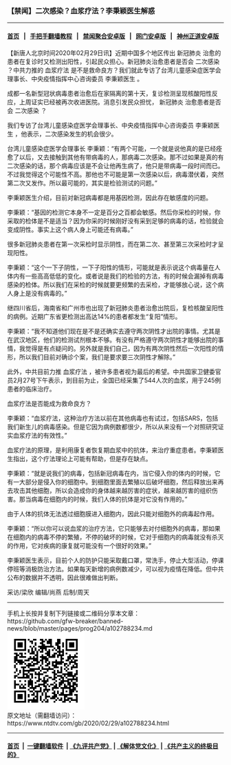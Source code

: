### 【禁闻】二次感染？血浆疗法？李秉颖医生解惑
------------------------

#### [首页](https://github.com/gfw-breaker/banned-news/blob/master/README.md) &nbsp;&nbsp;|&nbsp;&nbsp; [手把手翻墙教程](https://github.com/gfw-breaker/guides/wiki) &nbsp;&nbsp;|&nbsp;&nbsp; [禁闻聚合安卓版](https://github.com/gfw-breaker/bn-android) &nbsp;&nbsp;|&nbsp;&nbsp; [网门安卓版](https://github.com/oGate2/oGate) &nbsp;&nbsp;|&nbsp;&nbsp; [神州正道安卓版](https://github.com/SzzdOgate/update) 



<div><div class="post_content" itemprop="articleBody">
 <p>
  【新唐人北京时间2020年02月29日讯】近期中国多个地区传出
  <ok href="https://www.ntdtv.com/gb/新冠肺炎.htm">
   新冠肺炎
  </ok>
  治愈的患者在复诊时又检测出阳性，引起民众担心。新冠肺炎治愈患者是否会
  <ok href="https://www.ntdtv.com/gb/二次感染.htm">
   二次感染
  </ok>
  ？中共力推的
  <ok href="https://www.ntdtv.com/gb/血浆疗法.htm">
   血浆疗法
  </ok>
  是不是救命良方？我们就此专访了台湾儿童感染症医学会理事长、中央疫情指挥中心咨询委员
  <ok href="https://www.ntdtv.com/gb/李秉颖医生.htm">
   李秉颖医生
  </ok>
  。
 </p>
 <p>
  成都一名新型冠状病毒患者治愈后在家隔离的第十天，复诊检测呈现核酸阳性反应，上周证实已经被再次收进医院。消息引发民众担忧，
  <ok href="https://www.ntdtv.com/gb/新冠肺炎.htm">
   新冠肺炎
  </ok>
  治愈患者是否会
  <ok href="https://www.ntdtv.com/gb/二次感染.htm">
   二次感染
  </ok>
  ？
 </p>
 <p>
  我们专访了台湾儿童感染症医学会理事长、中央疫情指挥中心咨询委员
  <ok href="https://www.ntdtv.com/gb/李秉颖医生.htm">
   李秉颖医生
  </ok>
  ，他表示，二次感染发生的机会很少。
 </p>
 <p>
  台湾儿童感染症医学会理事长 李秉颖：“有两个可能，一个就是说他真的是已经痊愈了以后，又去接触到其他有带病毒的人，那病毒二次感染。那不过如果是真的有二次感染的话，那个病毒应该是不会让他再生病了，他只是带病毒一段时间而已。不过我觉得这个可能性不高。那他也不可能是第一次感染以后，病毒潜伏着，突然第二次又发作。所以最可能的，其实是检验测试的问题。”
 </p>
 <p>
  李秉颖医生介绍，目前对新冠病毒都是用基因检测，因此存在敏感度的问题。
 </p>
 <p>
  李秉颖：“基因的检测它本身不一定是百分之百都会敏感。然后你采检的时候，你采取的检体是不是适当？因为你采的时候刚好没有采到足够的病毒的话，检验就会变成阴性。事实上这个病人身上可能还有病毒。”
 </p>
 <p>
  很多新冠肺炎患者在第一次采检时显示阴性，而在第二次、甚至第三次采检时才呈现阳性。
 </p>
 <p>
  李秉颖：“这个一下子阴性，一下子阳性的情形，可能就是表示说这个病毒量在人体内有一些高高低低的变化。或者说是我们的检验的方法，有的时候会漏掉有病毒感染的检体。所以我们在采检的时候就要更频繁的去采检，才能够放心说，这个病人身上是没有病毒的。”
 </p>
 <p>
  继四川省后，海南省和广州市也出现了新冠肺炎患者治愈出院后，复检核酸呈阳性的病例。近期广东省更检测出高达14%的患者都发生“复阳”情形。
 </p>
 <p>
  李秉颖：“我不知道他们现在是不是还确实去遵守两次阴性才出院的事情。尤其是在武汉地区，他们的检测试剂根本不够。有没有严格遵守两次阴性才能够出院的事情，我觉得是有点疑问的。另外就是我们自己，因为有两次阴性然后一次阳性的情形，所以我们目前对确诊个案，我们是要求要三次阴性才解除。”
 </p>
 <p>
  此外，中共目前力推
  <ok href="https://www.ntdtv.com/gb/血浆疗法.htm">
   血浆疗法
  </ok>
  ，被许多患者视为最后的希望。中共国家卫健委官员2月27号下午表示，到目前为止，全国已经采集了544人次的血浆，用于245例患者的临床治疗。
 </p>
 <p>
  血浆疗法是否能成为救命良方？
 </p>
 <p>
  李秉颖：“血浆疗法，这种治疗方法以前在其他病毒也有试过，包括SARS，包括我们新生儿的病毒感染。但是它因为病例数都很少，所以从来没有一个对照研究证实血浆疗法的有效性。”
 </p>
 <p>
  血浆疗法的原理，是利用康复者恢复期血浆中的抗体，来治疗重症患者。李秉颖医生指出，这个疗法理论上可能有帮助，但是存在缺点。
 </p>
 <p>
  李秉颖：“就是说我们的病毒，包括新冠病毒在内，当它侵入你的体内的时候，它有一大部分是侵入你的细胞中。到细胞里面去繁殖以后破坏细胞，然后释放出来再去攻击其他细胞，所以会造成你的身体越来越厉害的症状，越来越厉害的组织伤害。那当病毒在细胞内的时候，我们人体的抗体是对它没有作用的。”
 </p>
 <p>
  由于人体的抗体无法透过细胞膜进入细胞内，因此只能对细胞外的病毒起作用。
 </p>
 <p>
  李秉颖：“所以你可以说血浆的治疗方法，它只能够去对付细胞外的病毒，那如果在细胞内的病毒不停的繁殖，不停的破坏的时候，它对于细胞内的病毒就没有杀灭的作用，它对疾病的康复就可能没有一个很好的效果。”
 </p>
 <p>
  李秉颖医生表示，目前个人的防护只能采取戴口罩，常洗手，停止大型活动，停课停班等消极防治方法。如果每天新增的病例数减少，可以视为疫情在降低。但中共公布的数据并不透明，因此很难做出判断。
 </p>
 <p>
  采访/梁欣 编辑/尚燕 后制/周天
 </p>
 <div class="single_ad">
 </div>
</div>
</div>
<hr/>
手机上长按并复制下列链接或二维码分享本文章：<br/>
https://github.com/gfw-breaker/banned-news/blob/master/pages/prog204/a102788234.md <br/>
<a href='https://github.com/gfw-breaker/banned-news/blob/master/pages/prog204/a102788234.md'><img src='https://github.com/gfw-breaker/banned-news/blob/master/pages/prog204/a102788234.md.png'/></a> <br/>
原文地址（需翻墙访问）：https://www.ntdtv.com/gb/2020/02/29/a102788234.html


------------------------
#### [首页](https://github.com/gfw-breaker/banned-news/blob/master/README.md) &nbsp;|&nbsp; [一键翻墙软件](https://github.com/gfw-breaker/nogfw/blob/master/README.md) &nbsp;| [《九评共产党》](https://github.com/gfw-breaker/9ping.md/blob/master/README.md#九评之一评共产党是什么) | [《解体党文化》](https://github.com/gfw-breaker/jtdwh.md/blob/master/README.md) | [《共产主义的终极目的》](https://github.com/gfw-breaker/gczydzjmd.md/blob/master/README.md)


<img src='http://gfw-breaker.win/banned-news/pages/prog204/a102788234.md' width='0px' height='0px'/>
